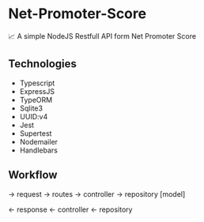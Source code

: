 # Net-Promoter-Score
📈 A simple NodeJS Restfull API form Net Promoter Score

## Technologies
- Typescript
- ExpressJS
- TypeORM
- Sqlite3
- UUID:v4
- Jest
- Supertest
- Nodemailer
- Handlebars

## Workflow

-> request -> routes -> controller -> repository [model]

<- response <- controller <- repository